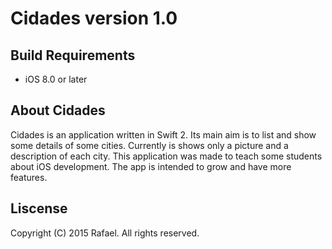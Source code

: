 # **Cidades version 1.0**


## Build Requirements
+ iOS 8.0 or later


## About Cidades
Cidades is an application written in Swift 2. Its main aim is to list and show some details of some cities. Currently is shows only a picture and a description of each city. 
This application was made to teach some students about iOS development. The app is intended to grow and have more features.


## Liscense
Copyright (C) 2015 Rafael. All rights reserved.
